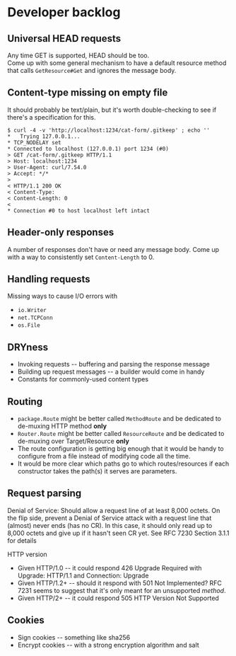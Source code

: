 # Developer backlog

## Universal HEAD requests

Any time GET is supported, HEAD should be too.  
Come up with some general mechanism to have a default resource method that calls `GetResource#Get` and ignores the message body.


## Content-type missing on empty file

It should probably be text/plain, but it's worth double-checking to see if there's a specification for this.

```shell
$ curl -4 -v 'http://localhost:1234/cat-form/.gitkeep' ; echo ''
*   Trying 127.0.0.1...
* TCP_NODELAY set
* Connected to localhost (127.0.0.1) port 1234 (#0)
> GET /cat-form/.gitkeep HTTP/1.1
> Host: localhost:1234
> User-Agent: curl/7.54.0
> Accept: */*
> 
< HTTP/1.1 200 OK
< Content-Type: 
< Content-Length: 0
< 
* Connection #0 to host localhost left intact
```


## Header-only responses

A number of responses don't have or need any message body.
Come up with a way to consistently set `Content-Length` to 0.


## Handling requests

Missing ways to cause I/O errors with

* `io.Writer`
* `net.TCPConn`
* `os.File`


## DRYness

* Invoking requests -- buffering and parsing the response message
* Building up request messages -- a builder would come in handy
* Constants for commonly-used content types


## Routing

- `package.Route` might be better called `MethodRoute` and be dedicated to de-muxing HTTP method **only**
- `Router.Route` might be better called `ResourceRoute` and be dedicated to de-muxing over Target/Resource **only**
- The route configuration is getting big enough that it would be handy to configure from a file instead of modifying code all the time.
- It would be more clear which paths go to which routes/resources if each constructor takes the path(s) it serves are parameters.


## Request parsing

Denial of Service: Should allow a request line of at least 8,000 octets.  On the flip side, prevent a
Denial of Service attack with a request line that (almost) never ends (has no CR).
In this case, it should only read up to 8,000 octets and give up if it hasn't seen CR yet.
See RFC 7230 Section 3.1.1 for details

HTTP version

* Given HTTP/1.0 -- it could respond 426 Upgrade Required with Upgrade: HTTP/1.1 and Connection: Upgrade
* Given HTTP/1.2+ -- should it respond with 501 Not Implemented?
  RFC 7231 seems to suggest that it's only meant for an unsupported _method_.
* Given HTTP/2+ -- it could respond 505 HTTP Version Not Supported


## Cookies

* Sign cookies -- something like sha256
* Encrypt cookies -- with a strong encryption algorithm and salt
